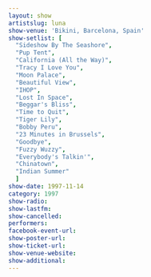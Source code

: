 ```yaml
---
layout: show
artistslug: luna
show-venue: 'Bikini, Barcelona, Spain'
show-setlist: [
  "Sideshow By The Seashore",
  "Pup Tent",
  "California (All the Way)",
  "Tracy I Love You",
  "Moon Palace",
  "Beautiful View",
  "IHOP",
  "Lost In Space",
  "Beggar's Bliss",
  "Time to Quit",
  "Tiger Lily",
  "Bobby Peru",
  "23 Minutes in Brussels",
  "Goodbye",
  "Fuzzy Wuzzy",
  "Everybody's Talkin'",
  "Chinatown",
  "Indian Summer"
  ]
show-date: 1997-11-14
category: 1997
show-radio: 
show-lastfm: 
show-cancelled: 
performers: 
facebook-event-url: 
show-poster-url: 
show-ticket-url: 
show-venue-website: 
show-additional: 
---
```


